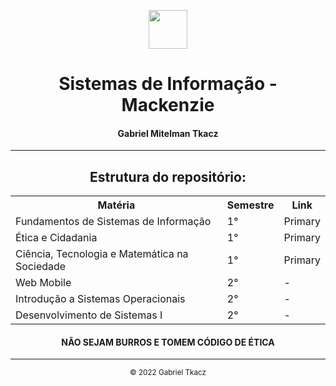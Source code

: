 <center>
    <p align="center">
        <img src="https://logodownload.org/wp-content/uploads/2017/09/mackenzie-logo-3.png" style="height: 7ch;"><br>
        <h1 align="center">Sistemas de Informação - Mackenzie</h1>
        <h4 align="center">Gabriel Mitelman Tkacz</a>
        </h4>
    </p>
</center>

<hr>

<p align="center">
    <h2 align="center">Estrutura do repositório:</h2>
    <center>
        <table align="center">
            <tr>
                <th>Matéria</th>
                <th>Semestre</th>
                <th>Link</th>
            </tr>
            <tr>
                <td>Fundamentos de Sistemas de Informação</td>
                <td>1°</td>
                <td>Primary</td>
            </tr>
            <tr>
                <td>Ética e Cidadania</td>
                <td>1°</td>
                <td>Primary</td>
            </tr>
            <tr>
                <td>Ciência, Tecnologia e Matemática na Sociedade</td>
                <td>1°</td>
                <td>Primary</td>
            </tr>
            <tr>
                <td>Web Mobile</td>
                <td>2°</td>
                <td>-</td>
            </tr>
            <tr>
                <td>Introdução a Sistemas Operacionais</td>
                <td>2°</td>
                <td>-</td>
            </tr>
            <tr>
                <td>Desenvolvimento de Sistemas I</td>
                <td>2°</td>
                <td>-</td>
            </tr>
        </table>
    </center>
</p>

<!-- <br> -->
<center>
    <p align="center">
        <h4>NÃO SEJAM BURROS E TOMEM CÓDIGO DE ÉTICA</h4>
    </p>
</center>

<hr>

<center>
    <p align="center">
        <small align="center">&copy; 2022 Gabriel Tkacz</small>
    </p>
</center>